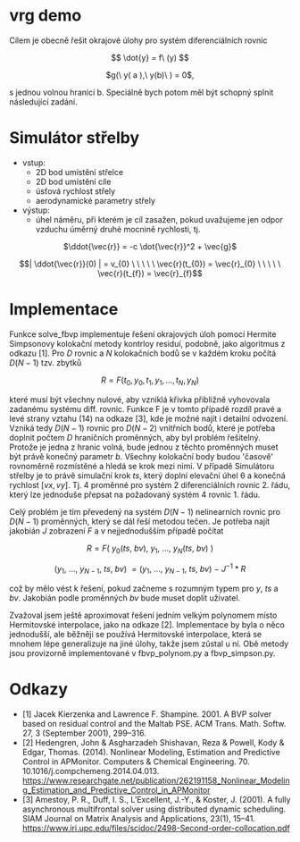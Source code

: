 # vrg demo

Cílem je obecně řešit okrajové úlohy pro systém diferenciálních rovnic

<p align="center">
  $$ \dot{y} = f\ (y)  $$
</p>
<p align="center">
  $g(\ y( a ),\ y(b)\ ) = 0$,
</p>

s jednou volnou hranicí b. Speciálně bych potom měl být schopný splnit následující zadání.

# Simulátor střelby

- vstup:
    - 2D bod umístění střelce
    - 2D bod umístění cíle
    - úsťová rychlost střely
    - aerodynamické parametry střely
- výstup:
    - úhel náměru, při kterém je cíl zasažen, pokud uvažujeme jen odpor vzduchu úměrný druhé mocnině rychlosti, tj.

<p align="center">
  $\ddot{\vec{r}} = -c \dot{\vec{r}}^2 + \vec{g}$
</p>

<p align="center">
    $$| \ddot{\vec{r}}(0) | = v_{0} \ \ \ \ \  \vec{r}(t_{0}) = \vec{r}_{0}  \ \ \ \ \  \vec{r}(t_{f}) = \vec{r}_{f}$$
</p>

# Implementace
Funkce solve_fbvp implementuje řešení okrajových úloh pomocí Hermite Simpsonovy kolokační metody kontrloy residuí, podobně, jako algoritmus z odkazu [1]. Pro $D$ rovnic a $N$ kolokačních bodů se v každém kroku počítá $D(N-1)$ tzv. zbytků 

$$R = F(t_{0}, y_{0}, t_{1}, y_{1}, ..., t_{N}, y_{N})$$

které musí být všechny nulové, aby vzniklá křivka přibližně vyhovovala zadanému systému diff. rovnic. Funkce F je v tomto případě rozdíl pravé a levé strany vztahu (14) na odkaze [3], kde je možné najít i detailní odvození. Vzniká tedy $D(N-1)$ rovnic pro $D(N-2)$ vnitřních bodů, které je potřeba doplnit počtem $D$ hraničních proměnných, aby byl problém řešitelný. Protože je jedna z hranic volná, bude jednou z těchto proměnných muset být právě konečný parametr $b$. Všechny kolokační body budou 'časově' rovnoměrně rozmístěné a hledá se krok mezi nimi. V případě Simulátoru střelby je to právě simulační krok $ts$, který doplní elevační úhel θ  a konečná rychlost $[vx, vy]$. Tj. 4 proměnné pro systém 2 diferenciálních rovnic 2. řádu, který lze jednoduše přepsat na požadovaný systém 4 rovnic 1. řádu.

Celý problém je tím převedený na systém $D(N-1)$ nelinearních rovnic pro $D(N-1)$ proměnných, který se dál řeší metodou tečen. Je potřeba najít jakobián $J$ zobrazení $F$ a v nejjednodušším případě počítat 

$$R = F(\ y_{0}(ts,\ bv),\ y_{1},\ ...,\  y_{N}(ts,\ bv)\ )$$

$$(y_{1},\ ...,\ y_{N-1},\ ts,\ bv)\ = (y_{1},\ ...,\ y_{N-1},\ ts,\ bv)\ -\ J^{-1}*R$$

což by mělo vést k řešení, pokud začneme s rozumným typem pro $y$, $ts$ a $bv$. Jakobián podle proměnných $bv$ bude muset doplit uživatel.

Zvažoval jsem ještě aproximovat řešení jedním velkým polynomem místo Hermitovské interpolace, jako na odkaze [2]. Implementace by byla o něco jednodušší, ale běžněji se používá Hermitovské interpolace, která se mnohem lépe generalizuje na jiné úlohy, takže jsem zǔstal u ní. Obě metody jsou provizorně implementované v fbvp_polynom.py a fbvp_simpson.py. 


# Odkazy

- [1] Jacek Kierzenka and Lawrence F. Shampine. 2001. A BVP solver based on residual control and the Maltab PSE. ACM Trans. Math. Softw. 27, 3 (September 2001), 299–316.
- [2] Hedengren, John & Asgharzadeh Shishavan, Reza & Powell, Kody & Edgar, Thomas. (2014). Nonlinear Modeling, Estimation and Predictive Control in APMonitor. Computers & Chemical Engineering. 70. 10.1016/j.compchemeng.2014.04.013. 
        https://www.researchgate.net/publication/262191158_Nonlinear_Modeling_Estimation_and_Predictive_Control_in_APMonitor
- [3] Amestoy, P. R., Duff, I. S., L’Excellent, J.-Y., & Koster, J. (2001). A fully asynchronous multifrontal solver using distributed dynamic scheduling. SIAM Journal on Matrix Analysis and Applications, 23(1), 15–41.
        https://www.iri.upc.edu/files/scidoc/2498-Second-order-collocation.pdf
